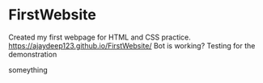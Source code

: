# FirstWebsite
Created my first webpage for HTML and CSS practice.
https://ajaydeep123.github.io/FirstWebsite/
Bot is working?
Testing for the demonstration

someything
